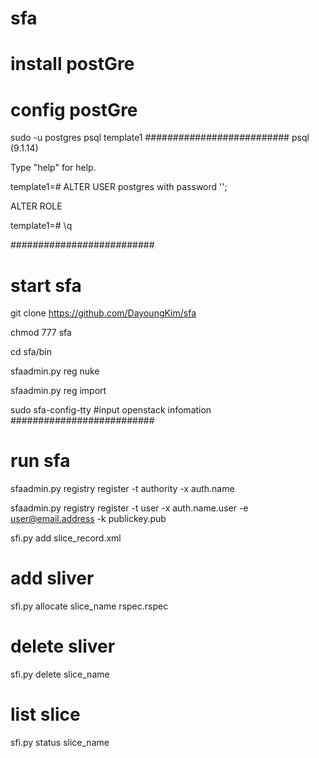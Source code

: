 # sfa
# install postGre
# config postGre
sudo -u postgres psql template1
##########################
psql (9.1.14)

Type "help" for help.

template1=# ALTER USER postgres with password '<PASSWORD>';

ALTER ROLE

template1=# \q

##########################
# start sfa
git clone https://github.com/DayoungKim/sfa

chmod 777 sfa

cd sfa/bin

sfaadmin.py reg nuke

sfaadmin.py reg import

sudo sfa-config-tty #input openstack infomation
##########################
# run sfa

sfaadmin.py registry register -t authority -x auth.name

sfaadmin.py registry register -t user -x auth.name.user -e user@email.address -k publickey.pub

sfi.py add slice_record.xml

# add sliver

sfi.py allocate slice_name rspec.rspec

# delete sliver

sfi.py delete slice_name

# list slice

sfi.py status slice_name
